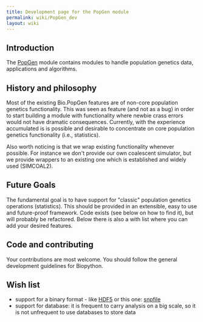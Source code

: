 ```yaml
---
title: Development page for the PopGen module
permalink: wiki/PopGen_dev
layout: wiki
---
```


Introduction
------------

The [PopGen](PopGen "wikilink") module contains modules to handle
population genetics data, applications and algorithms.

History and philosophy
----------------------

Most of the existing Bio.PopGen features are of non-core population
genetics functionality. This was seen as feature (and not as a bug) in
order to start building a module with functionality where newbie crass
errors would not have dramatic consequences. Currently, with the
experience accumulated is is possible and desirable to concentrate on
core population genetics functionality (i.e., statistics).

Also worth noticing is that we wrap existing functionality whenever
possible. For instance we don't provide our own coalescent simulator,
but we provide wrappers to an existing one which is established and
widely used (SIMCOAL2).

Future Goals
------------

The fundamental goal is to have support for "classic" population
genetics operations (statistics). This should be provided in an
extensible, easy to use and future-proof framework. Code exists (see
below on how to find it), but will probably be refactored. Below there
is also a with list where you can add your desired features.

Code and contributing
---------------------

Your contributions are most welcome. You should follow the general development
guidelines for Biopython.

Wish list
---------

-   support for a binary format - like [HDF5](http://www.pytables.org)
    or this one:
    [snpfile](http://lists.open-bio.org/pipermail/biopython/2008-December/004830.html)
-   support for database: it is frequent to carry analysis on a big
    scale, so it is not unfrequent to use databases to store data
